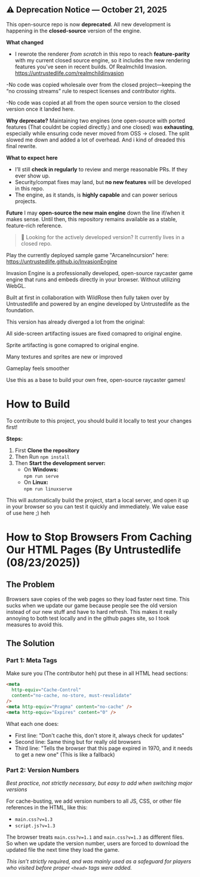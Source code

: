 ## ⚠️ Deprecation Notice — October 21, 2025

This open-source repo is now **deprecated**. All new development is happening in the **closed-source** version of the engine.

**What changed**

- I rewrote the renderer _from scratch_ in this repo to reach **feature-parity** with my current closed source engine, so it includes the new rendering features you’ve seen in recent builds.
 Of Realmchild Invasion. https://untrustedlife.com/realmchildinvasion

-No code was copied wholesale over from the closed project—keeping the “no crossing streams” rule to respect licenses and contributor rights.

-No code was copied at all from the open source version to the closed version once it landed here.

**Why deprecate?**
Maintaining two engines (one open-source with ported features (That couldnt be copied directly.) and one closed) was **exhausting**, especially while ensuring code never moved from OSS → closed. The split slowed me down and added a lot of overhead. And i kind of dreaded this final rewrite.

**What to expect here**

- I’ll still **check in regularly** to review and merge reasonable PRs. If they ever show up.
- Security/compat fixes may land, but **no new features** will be developed in this repo.
- The engine, as it stands, is **highly capable** and can power serious projects.

**Future**
I may **open-source the new main engine** down the line if/when it makes sense. Until then, this repository remains available as a stable, feature-rich reference.

> 🔎 Looking for the actively developed version? It currently lives in a closed repo.

Play the currently deployed sample game "ArcaneIncursion" here:
https://untrustedlife.github.io/InvasionEngine

Invasion Engine is a professionally developed, open-source raycaster game engine that runs and embeds directly in your browser. Without utilizing WebGL.

Built at first in collaboration with WildRose then fully taken over by Untrustedlife and powered by an engine developed by Untrustedlife as the foundation.

This version has already diverged a lot from the original:

All side-screen artifacting issues are fixed comapred to original engine.

Sprite artifacting is gone comapred to original engine.

Many textures and sprites are new or improved

Gameplay feels smoother

Use this as a base to build your own free, open-source raycaster games!

# How to Build

To contribute to this project, you should build it locally to test your changes first!

**Steps:**

1. First **Clone the repository**
2. Then Run `npm install`
3. Then **Start the development server:**
   - On **Windows:**  
     `npm run serve`
   - On **Linux:**  
     `npm run linuxserve`

This will automatically build the project, start a local server, and open it up in your browser so you can test it quickly and immediately.
We value ease of use here ;) heh

# How to Stop Browsers From Caching Our HTML Pages (By Untrustedlife (08/23/2025))

## The Problem

Browsers save copies of the web pages so they load faster next time. This sucks when we update our game because people see the old version instead of our new stuff and have to hard refresh.
This makes it really annoying to both test locally and in the github pages site, so I took measures to avoid this.

## The Solution

### Part 1: Meta Tags

Make sure you (The contributor heh) put these in all HTML head sections:

```html
<meta
  http-equiv="Cache-Control"
  content="no-cache, no-store, must-revalidate"
/>
<meta http-equiv="Pragma" content="no-cache" />
<meta http-equiv="Expires" content="0" />
```

What each one does:

- First line: "Don't cache this, don't store it, always check for updates"
- Second line: Same thing but for really old browsers
- Third line: "Tells the browser that this page expired in 1970, and it needs to get a new one" (This is like a fallback)

### Part 2: Version Numbers

_Best practice, not strictly necessary, but easy to add when switching major versions_

For cache-busting, we add version numbers to all JS, CSS, or other file references in the HTML, like this:

- `main.css?v=1.3`
- `script.js?v=1.3`

The browser treats `main.css?v=1.1` and `main.css?v=1.3` as different files.  
So when we update the version number, users are forced to download the updated file the next time they load the game.

_This isn’t strictly required, and was mainly used as a safeguard for players who visited before proper `<head>` tags were added._
